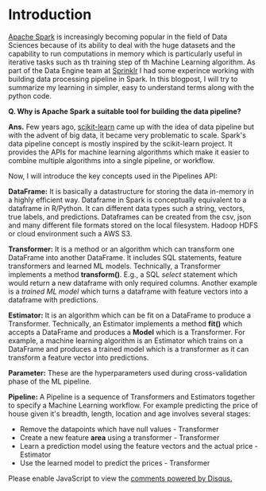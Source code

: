 <!-- 
.. title: Building Machine Learning Data Pipeline using Apache Spark
.. slug: building-machine-learning-data-pipeline-using-apache-spark
.. date: 2019-03-20 02:13:21 UTC+05:30
.. tags: Machine Learning, Data Science
.. category: 
.. link: 
.. description: 
.. type: text
-->

# Introduction

[Apache Spark]() is increasingly becoming popular in the field of Data Sciences because of its ability to deal with the huge datasets and the capability to  run computations in memory which is particularly useful in iterative tasks such as th training step of th Machine Learning algorithm. As part of the Data Engine team at [Sprinklr](https://www.sprinklr.com/) I had some experince working with building data processing pipeline in Spark. In this blogpost, I will try to summarize my learning in simpler, easy to understand terms along with the python code.  

**Q. Why is Apache Spark a suitable tool for building the data pipeline?**

**Ans.** Few years ago, [scikit-learn](https://scikit-learn.org/stable/) came up with the idea of data pipeline but with the advent of big data, it became very problematic to scale. Spark's data pipeline concept is mostly inspired by the scikit-learn project. It provides the APIs for machine learning algorithms which make it easier to combine multiple algorithms into a single pipeline, or workflow.

Now, I will introduce the key concepts used in the Pipelines API:

**DataFrame:** It is basically a datastructure for storing the data in-memory in a highly efficient way. Dataframe in Spark is conceptually equivalent to a dataframe in R/Python. It can different data types such a string, vectors, true labels, and predictions.
Dataframes can be created from the csv, json and many different file formats stored on the local filesystem. Hadoop HDFS or cloud environment such a AWS S3.

**Transformer:** It is a method or an algorithm which can transform one DataFrame into another DataFrame. It includes SQL statements, feature transformers and learned ML models. Technically, a Transformer implements a method **transform()**. E.g., a SQL *select* statement which would return a new dataframe with only required columns. Another example is a *trained ML model* which turns a dataframe with feature vectors into a dataframe with predictions.

**Estimator:** It is an algorithm which can be fit on a DataFrame to produce a Transformer.  Technically, an Estimator implements a method **fit()** which accepts a DataFrame and produces a **Model** which is a Transformer. For example, a machine learning algorithm is an Estimator which trains on a DataFrame and produces a trained model which is a transformer as it can transform a feature vector into predictions.

**Parameter:** These are the hyperparameters used during cross-validation phase of the ML pipeline.

**Pipeline:** A Pipeline is a sequence of Transformers and Estimators together to specify a Machine Learning workflow. For example predicting the price of house given it's breadth, length, location and age involves several stages:

* Remove the datapoints which have null values - Transformer
* Create a new feature **area** using a transformer - Transformer
* Learn a prediction model using the feature vectors and the actual price - Estimator
* Use the learned model to predict the prices - Transformer



<div id="disqus_thread"></div>
<script>
/**
* RECOMMENDED CONFIGURATION VARIABLES: EDIT AND UNCOMMENT THE SECTION BELOW TO INSERT DYNAMIC VALUES FROM YOUR PLATFORM OR CMS.
* LEARN WHY DEFINING THESE VARIABLES IS IMPORTANT: https://disqus.com/admin/universalcode/#configuration-variables
*/
/*
var disqus_config = function () {
this.page.url = PAGE_URL; // Replace PAGE_URL with your page's canonical URL variable
this.page.identifier = PAGE_IDENTIFIER; // Replace PAGE_IDENTIFIER with your page's unique identifier variable
};
*/
(function() { // DON'T EDIT BELOW THIS LINE
var d = document, s = d.createElement('script');

s.src = '//avoyage.disqus.com/embed.js';

s.setAttribute('data-timestamp', +new Date());
(d.head || d.body).appendChild(s);
})();
</script>
<noscript>Please enable JavaScript to view the <a href="https://disqus.com/?ref_noscript" rel="nofollow">comments powered by Disqus.</a></noscript>

